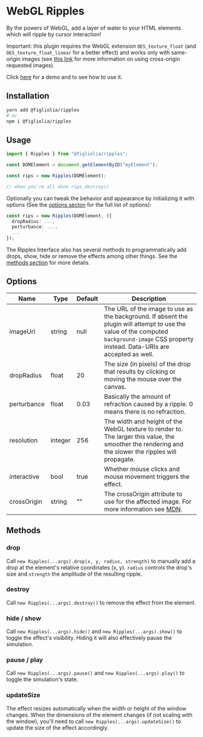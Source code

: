 WebGL Ripples
=====================

By the powers of WebGL, add a layer of water to your HTML elements which will ripple by cursor interaction!

Important: this plugin requires the WebGL extension `OES_texture_float` (and `OES_texture_float_linear` for a better effect) and works only with same-origin images (see [this link](https://developer.mozilla.org/en-US/docs/Web/HTTP/Access_control_CORS) for more information on using cross-origin requested images).

Click [here](https://alexfigliolia.github.io) for a demo and to see how to use it.

## Installation

```bash
yarn add @figliolia/ripples
# or
npm i @figliolia/ripples
```

## Usage

```typescript
import { Ripples } from "@figliolia/ripples";

const DOMElement = document.getElementByID("myElement");

const rips = new Ripples(DOMElement);

// when you're all done rips.destroy()
```

Optionally you can tweak the behavior and appearance by initializing it with options (See the [options secton](#options) for the full list of options):

```typescript
const rips = new Ripples(DOMElement, ({
  dropRadius: ...,
  perturbance: ...,
  ...
});
```

The Ripples Interface also has several methods to programmatically add drops, show, hide or remove the effects among other things. See the [methods section](#methods) for more details.

Options
-------
| Name | Type | Default | Description |
|------|------|---------|-------------|
| imageUrl | string | null | The URL of the image to use as the background. If absent the plugin will attempt to use the value of the computed `background-image` CSS property instead. Data-URIs are accepted as well. |
| dropRadius | float | 20 | The size (in pixels) of the drop that results by clicking or moving the mouse over the canvas. |
| perturbance | float | 0.03 | Basically the amount of refraction caused by a ripple. 0 means there is no refraction. |
| resolution | integer | 256 | The width and height of the WebGL texture to render to. The larger this value, the smoother the rendering and the slower the ripples will propagate. |
| interactive | bool | true | Whether mouse clicks and mouse movement triggers the effect. |
| crossOrigin | string | "" | The crossOrigin attribute to use for the affected image. For more information see [MDN](https://developer.mozilla.org/en-US/docs/Web/HTML/CORS_settings_attributes).


Methods
-------
### drop
Call `new Ripples(...args).drop(x, y, radius, strength)` to manually add a drop at the element's relative coordinates (x, y). `radius` controls the drop's size and `strength` the amplitude of the resulting ripple.

### destroy
Call `new Ripples(...args).destroy()` to remove the effect from the element.

### hide / show
Call `new Ripples(...args).hide()` and `new Ripples(...args).show()` to toggle the effect's visibility. Hiding it will also effectively pause the simulation.

### pause / play
Call `new Ripples(...args).pause()` and `new Ripples(...args).play()` to toggle the simulation's state.

### updateSize
The effect resizes automatically when the width or height of the window changes. When the dimensions of the element changes (if not scaling with the window), you'll need to call `new Ripples(...args).updateSize()` to update the size of the effect accordingly.
